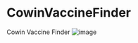 # CowinVaccineFinder
Cowin Vaccine Finder
![image](https://user-images.githubusercontent.com/25769384/189722038-e2422991-1380-48b0-9e0f-076acf5834f1.png)
